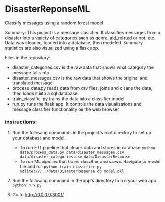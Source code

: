 # DisasterReponseML
Classify messages using a random forest model 

Summary:
This project is a message classifier. It classifies messages from a disaster into a variety of categories such as genre, aid_related or not, etc. Data was cleaned, loaded into a database, then modeled. Summary statistics are also visualized using a flask app.

Files in the repository:
- disaster_categories.csv is the raw data that shows what category the message falls into
- disaster_messages.csv is the raw data that shows the original and translated message
- process_data.py reads data from csv files, joins and cleans the data, then loads it into a sql database.
- train_classifier.py trains the data into a classifier model
- run.py runs the flask app. It controls the data visualizations and message classifier functionality on the web browser

### Instructions:
1. Run the following commands in the project's root directory to set up your database and model.

    - To run ETL pipeline that cleans data and stores in database
        `python data/process_data.py data/disaster_messages.csv data/disaster_categories.csv data/DisasterResponse`
    - To run ML pipeline that trains classifier and saves. Navigate to model file and run
        `python train_classifier.py sqlite:///../data/DisasterResponse.db model.pkl`

2. Run the following command in the app's directory to run your web app.
    `python run.py`

3. Go to http://0.0.0.0:3001/
